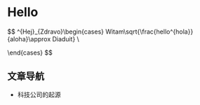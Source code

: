 # Hello

<head>
    <script src="https://cdn.mathjax.org/mathjax/latest/MathJax.js?config=TeX-AMS-MML_HTMLorMML" type="text/javascript"></script>
    <script type="text/x-mathjax-config">
        MathJax.Hub.Config({
            tex2jax: {
            skipTags: ['script', 'noscript', 'style', 'textarea', 'pre'],
            inlineMath: [['$','$']]
            }
        });
    </script>
</head>

$$
^{Hej}_{Zdravo}\begin{cases}
Witam\sqrt{\frac{hello^{hola}}{aloha}\approx Diaduit} \\

\end{cases}
$$

## 文章导航

- 科技公司的起源
